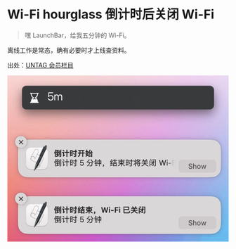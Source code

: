 # Wi-Fi hourglass 倒计时后关闭 Wi-Fi

> 嘿 LaunchBar，给我五分钟的 Wi-Fi。

离线工作是常态，确有必要时才上线查资料。

出处：[UNTAG 会员栏目](https://utgd.net/member)

![title](img.jpeg)